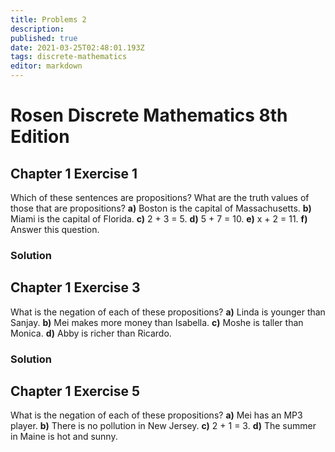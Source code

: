 ```yaml
---
title: Problems 2
description: 
published: true
date: 2021-03-25T02:48:01.193Z
tags: discrete-mathematics
editor: markdown
---
```


# Rosen Discrete Mathematics 8th Edition

## Chapter 1 Exercise 1
Which of these sentences are propositions? What are the
truth values of those that are propositions?
**a)** Boston is the capital of Massachusetts.
**b)** Miami is the capital of Florida.
**c)** 2 + 3 = 5.
**d)** 5 + 7 = 10.
**e)** x + 2 = 11.
**f)** Answer this question.

### Solution

## Chapter 1 Exercise 3
What is the negation of each of these propositions?
**a)** Linda is younger than Sanjay.
**b)** Mei makes more money than Isabella.
**c)** Moshe is taller than Monica.
**d)** Abby is richer than Ricardo.

### Solution

## Chapter 1 Exercise 5
What is the negation of each of these propositions?
**a)** Mei has an MP3 player.
**b)** There is no pollution in New Jersey.
**c)** 2 + 1 = 3.
**d)** The summer in Maine is hot and sunny.